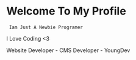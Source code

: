 # Welcome To My Profile #
<code> Iam Just A Newbie Programer </code> 

I Love Coding <3

Website Developer - CMS Developer - YoungDev

